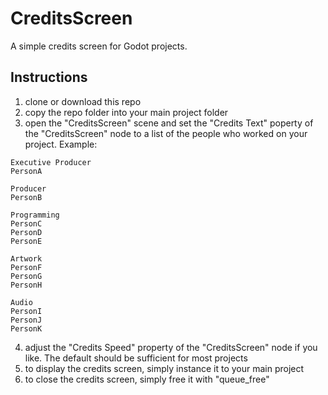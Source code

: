 # CreditsScreen
A simple credits screen for Godot projects.


## Instructions
1. clone or download this repo
2. copy the repo folder into your main project folder
3. open the "CreditsScreen" scene and set the "Credits Text" poperty of the
"CreditsScreen" node to a list of the people who worked on your project. Example:

```
Executive Producer
PersonA

Producer
PersonB

Programming
PersonC
PersonD
PersonE

Artwork
PersonF
PersonG
PersonH

Audio
PersonI
PersonJ
PersonK
```

4. adjust the "Credits Speed" property of the "CreditsScreen" node if you like. The
default should be sufficient for most projects
5. to display the credits screen, simply instance it to your main project
6. to close the credits screen, simply free it with "queue_free"
